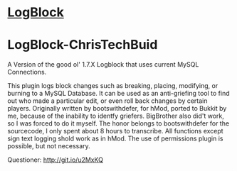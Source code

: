 [LogBlock](https://github.com/LogBlock/LogBlock)
==========

# LogBlock-ChrisTechBuid

A Version of the good ol' 1.7.X Logblock that uses current MySQL Connections.


This plugin logs block changes such as breaking, placing, modifying, or burning to a MySQL Database. It can be used as an anti-griefing tool to find out who made a particular edit, or even roll back changes by certain players.
Originally written by bootswithdefer, for hMod, ported to Bukkit by me, because of the inability to identfy griefers. BigBrother also did't work, so I was forced to do it myself. The honor belongs to bootswithdefer for the sourcecode, I only spent about 8 hours to transcribe. All functions except sign text logging shold work as in hMod. The use of permissions plugin is possible, but not necessary.

Questioner: http://git.io/u2MxKQ
